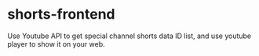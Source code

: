 # shorts-frontend
Use Youtube API to get special channel shorts data ID list, and use youtube player to show it on your web.
